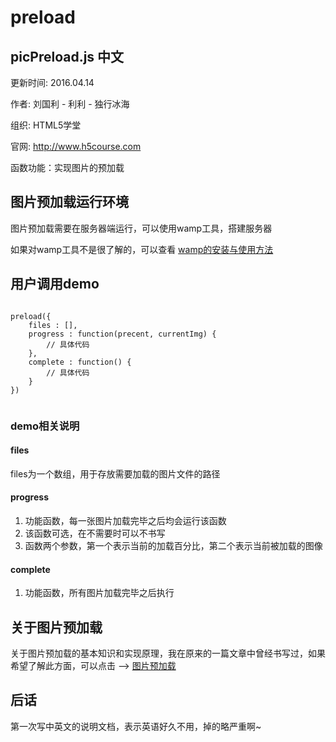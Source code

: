 # preload
## picPreload.js 中文
更新时间: 2016.04.14 

作者: 刘国利 - 利利 - 独行冰海

组织: HTML5学堂

官网: http://www.h5course.com

函数功能：实现图片的预加载

## 图片预加载运行环境
图片预加载需要在服务器端运行，可以使用wamp工具，搭建服务器

如果对wamp工具不是很了解的，可以查看 [wamp的安装与使用方法][2]

## 用户调用demo
<pre>
<code>
preload({
	files : [],
	progress : function(precent, currentImg) {
		// 具体代码
	},
	complete : function() {
		// 具体代码
	}
})
 </code>
</pre>
### demo相关说明
#### files
files为一个数组，用于存放需要加载的图片文件的路径

#### progress
1. 功能函数，每一张图片加载完毕之后均会运行该函数
2. 该函数可选，在不需要时可以不书写
3. 函数两个参数，第一个表示当前的加载百分比，第二个表示当前被加载的图像

#### complete
1. 功能函数，所有图片加载完毕之后执行



## 关于图片预加载
关于图片预加载的基本知识和实现原理，我在原来的一篇文章中曾经书写过，如果希望了解此方面，可以点击 ——> [图片预加载][3]

## 后话
第一次写中英文的说明文档，表示英语好久不用，掉的略严重啊~


[1]: http://www.h5course.com
[2]: http://www.h5course.com/a/20160406406.html
[3]: http://www.h5course.com/a/20160408408.html